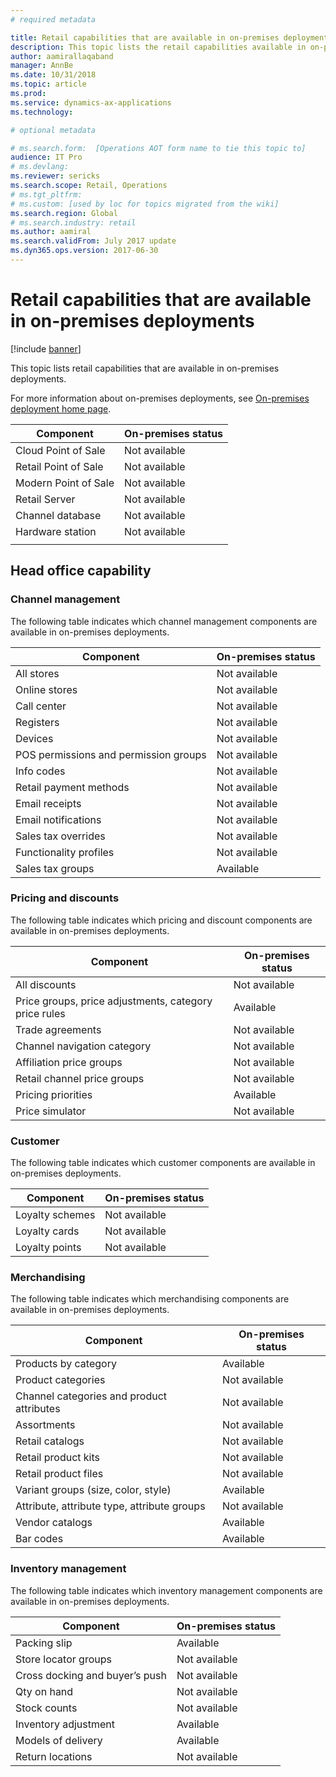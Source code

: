```yaml
---
# required metadata

title: Retail capabilities that are available in on-premises deployments
description: This topic lists the retail capabilities available in on-premises deployments.
author: aamirallaqaband
manager: AnnBe
ms.date: 10/31/2018
ms.topic: article
ms.prod: 
ms.service: dynamics-ax-applications
ms.technology: 

# optional metadata

# ms.search.form:  [Operations AOT form name to tie this topic to]
audience: IT Pro
# ms.devlang: 
ms.reviewer: sericks
ms.search.scope: Retail, Operations 
# ms.tgt_pltfrm: 
# ms.custom: [used by loc for topics migrated from the wiki]
ms.search.region: Global
# ms.search.industry: retail
ms.author: aamiral
ms.search.validFrom: July 2017 update 
ms.dyn365.ops.version: 2017-06-30 
---
```


# Retail capabilities that are available in on-premises deployments

[!include [banner](../includes/banner.md)]

This topic lists retail capabilities that are available in on-premises deployments.

For more information about on-premises deployments, see [On-premises deployment home page](../dev-itpro/deployment/on-premises-deployment-landing-page.md).

| **Component**        | **On-premises status** |
|----------------------|------------------------|
| Cloud Point of Sale  | Not available          |
| Retail Point of Sale | Not available          |
| Modern Point of Sale | Not available          |
| Retail Server        | Not available          |
| Channel database     | Not available          |
| Hardware station     | Not available          |
|                      |                        |

## Head office capability

### Channel management
The following table indicates which channel management components are available in on-premises deployments.

| **Component**                         | **On-premises status** |
|---------------------------------------|------------------------|
| All stores                            | Not available          |
| Online stores                         | Not available          |
| Call center                           | Not available          |
| Registers                             | Not available          |
| Devices                               | Not available          |
| POS permissions and permission groups | Not available          |
| Info codes                            | Not available          |
| Retail payment methods                | Not available          |
| Email receipts                        | Not available          |
| Email notifications                   | Not available          |
| Sales tax overrides                   | Not available          |
| Functionality profiles                | Not available          |
| Sales tax groups                      | Available              |

### Pricing and discounts
The following table indicates which pricing and discount components are available in on-premises deployments.

| **Component**                                         | **On-premises status** |
|-------------------------------------------------------|------------------------|
| All discounts                                         | Not available          |
| Price groups, price adjustments, category price rules | Available              |
| Trade agreements                                      | Not available          |
| Channel navigation category                           | Not available          |
| Affiliation price groups                              | Not available          |
| Retail channel price groups                           | Not available          |
| Pricing priorities                                    | Available              |
| Price simulator                                       | Not available          |

### Customer
The following table indicates which customer components are available in on-premises deployments.

| **Component**   | **On-premises status** |
|-----------------|------------------------|
| Loyalty schemes | Not available          |
| Loyalty cards   | Not available          |
| Loyalty points  | Not available          |

### Merchandising
The following table indicates which merchandising components are available in on-premises deployments.

| **Component**                               | **On-premises status** |
|---------------------------------------------|------------------------|
| Products by category                        | Available              |
| Product categories                          | Not available          |
| Channel categories and product attributes   | Not available          |
| Assortments                                 | Not available          |
| Retail catalogs                             | Not available          |
| Retail product kits                         | Not available          |
| Retail product files                        | Not available          |
| Variant groups (size, color, style)         | Available              |
| Attribute, attribute type, attribute groups | Not available          |
| Vendor catalogs                             | Available              |
| Bar codes                                   | Available              |

### Inventory management
The following table indicates which inventory management components are available in on-premises deployments.

| **Component**                  | **On-premises status** |
|--------------------------------|------------------------|
| Packing slip                   | Available              |
| Store locator groups           | Not available          |
| Cross docking and buyer’s push | Not available          |
| Qty on hand                    | Not available          |
| Stock counts                   | Not available          |
| Inventory adjustment           | Available              |
| Models of delivery             | Available              |
| Return locations               | Not available          |

